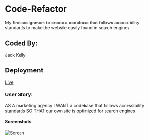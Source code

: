 # Code-Refactor
My first assignment to create a codebase that follows accessibility standards to make the website easily found in search engines


## Coded By:
Jack Kelly


## Deployment
[Live]()

### User Story:
AS A marketing agency
I WANT a codebase that follows accessibility standards
SO THAT our own site is optimized for search engines



#### Screenshots
![Screen]()

